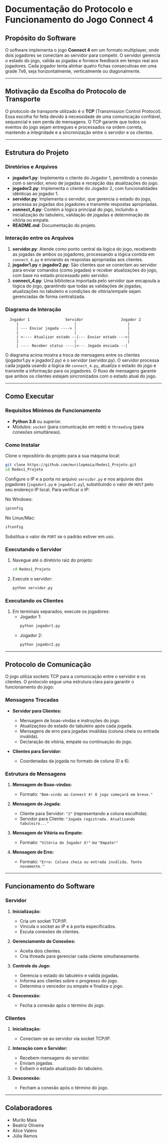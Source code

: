 # Documentação do Protocolo e Funcionamento do Jogo Connect 4

## Propósito do Software

O software implementa o jogo **Connect 4** em um formato multiplayer, onde dois jogadores se conectam ao servidor para competir. O servidor gerencia o estado do jogo, valida as jogadas e fornece feedback em tempo real aos jogadores. Cada jogador tenta alinhar quatro fichas consecutivas em uma grade 7x6, seja horizontalmente, verticalmente ou diagonalmente.

---

## Motivação da Escolha do Protocolo de Transporte

O protocolo de transporte utilizado é o **TCP** (Transmission Control Protocol). Essa escolha foi feita devido à necessidade de uma comunicação confiável, sequencial e sem perda de mensagens. O TCP garante que todos os eventos do jogo sejam entregues e processados na ordem correta, mantendo a integridade e a sincronização entre o servidor e os clientes.

---

## Estrutura do Projeto

### Diretórios e Arquivos

- **jogador1.py**: Implementa o cliente do Jogador 1, permitindo a conexão com o servidor, envio de jogadas e recepção das atualizações do jogo.
- **jogador2.py**: Implementa o cliente do Jogador 2, com funcionalidades idênticas ao jogador 1.
- **servidor.py**: Implementa o servidor, que gerencia o estado do jogo, processa as jogadas dos jogadores e transmite respostas apropriadas.
- **connect_4.py**: Contém a lógica principal do jogo, incluindo a inicialização do tabuleiro, validação de jogadas e determinação de vitória ou empate.
- **README.md**: Documentação do projeto.

### Interação entre os Arquivos

1. **servidor.py**: Atende como ponto central da lógica do jogo, recebendo as jogadas de ambos os jogadores, processando a lógica contida em `connect_4.py` e enviando as respostas apropriadas aos clientes.
2. **jogador1.py** e **jogador2.py**: São clientes que se conectam ao servidor para enviar comandos (como jogadas) e receber atualizações do jogo, com base no estado processado pelo servidor.
3. **connect_4.py**: Uma biblioteca importada pelo servidor que encapsula a lógica do jogo, garantindo que todas as validações de jogadas, atualizações no tabuleiro e condições de vitória/empate sejam gerenciadas de forma centralizada.

### Diagrama de Interação

```plaintext
  Jogador 1                Servidor                 Jogador 2
     |                         |                       |
     | --- Enviar jogada ----> |                       |
     |                         |                       |
     | <---- Atualizar estado --|--- Enviar estado --->|
     |                         |                       |
     | ---- Receber status ----|<--- Jogada enviada --|
```

O diagrama acima mostra a troca de mensagens entre os clientes (jogador1.py e jogador2.py) e o servidor (servidor.py). O servidor processa cada jogada usando a lógica de `connect_4.py`, atualiza o estado do jogo e transmite a informação para os jogadores. O fluxo de mensagens garante que ambos os clientes estejam sincronizados com o estado atual do jogo.


---

## Como Executar

### Requisitos Mínimos de Funcionamento

- **Python 3.6** ou superior.
- Módulos: `socket` (para comunicação em rede) e `threading` (para conexões simultâneas).

### Como Instalar

Clone o repositório do projeto para a sua máquina local:

```bash
git clone https://github.com/murilopmaia/Redes1_Projeto.git
cd Redes1_Projeto
```

Configure o IP e a porta no arquivo `servidor.py` e nos arquivos dos jogadores (`jogador1.py` e `jogador2.py`), substituindo o valor de `HOST` pelo seu endereço IP local. Para verificar o IP:

No Windows:

```bash
ipconfig
```

No Linux/Mac:

```bash
ifconfig
```

Substitua o valor de `PORT` se o padrão estiver em uso.

### Executando o Servidor

1. Navegue até o diretório raiz do projeto:
   ```bash
   cd Redes1_Projeto
   ```
2. Execute o servidor:
   ```bash
   python servidor.py
   ```

### Executando os Clientes

1. Em terminais separados, execute os jogadores:
   - Jogador 1:
     ```bash
     python jogador1.py
     ```
   - Jogador 2:
     ```bash
     python jogador2.py
     ```

---

## Protocolo de Comunicação

O jogo utiliza sockets TCP para a comunicação entre o servidor e os clientes. O protocolo segue uma estrutura clara para garantir o funcionamento do jogo:

### Mensagens Trocadas

- **Servidor para Clientes:**

  - Mensagem de boas-vindas e instruções do jogo.
  - Atualizações do estado do tabuleiro após cada jogada.
  - Mensagens de erro para jogadas inválidas (coluna cheia ou entrada inválida).
  - Declaração de vitória, empate ou continuação do jogo.

- **Clientes para Servidor:**

  - Coordenadas da jogada no formato de coluna (0 a 6).

### Estrutura de Mensagens

1. **Mensagem de Boas-vindas:**

   - Formato: `"Bem-vindo ao Connect 4! O jogo começará em breve."`

2. **Mensagem de Jogada:**

   - Cliente para Servidor: `"2"` (representando a coluna escolhida).
   - Servidor para Cliente: `"Jogada registrada. Atualizando tabuleiro..."`

3. **Mensagem de Vitória ou Empate:**

   - Formato: `"Vitória do Jogador X!"` ou `"Empate!"`

4. **Mensagem de Erro:**

   - Formato: `"Erro: Coluna cheia ou entrada inválida. Tente novamente."`

---

## Funcionamento do Software

### Servidor

1. **Inicialização:**

   - Cria um socket TCP/IP.
   - Vincula o socket ao IP e à porta especificados.
   - Escuta conexões de clientes.

2. **Gerenciamento de Conexões:**

   - Aceita dois clientes.
   - Cria threads para gerenciar cada cliente simultaneamente.

3. **Controle do Jogo:**

   - Gerencia o estado do tabuleiro e valida jogadas.
   - Informa aos clientes sobre o progresso do jogo.
   - Determina o vencedor ou empate e finaliza o jogo.

4. **Desconexão:**

   - Fecha a conexão após o término do jogo.

### Clientes

1. **Inicialização:**

   - Conectam-se ao servidor via socket TCP/IP.

2. **Interação com o Servidor:**

   - Recebem mensagens do servidor.
   - Enviam jogadas.
   - Exibem o estado atualizado do tabuleiro.

3. **Desconexão:**

   - Fecham a conexão após o término do jogo.

---

## Colaboradores

- Murilo Maia
- Beatriz Oliveira
- Alice Valero
- Júlia Ramos
